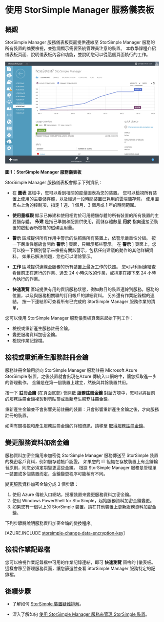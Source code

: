 <properties 
   pageTitle="StorSimple Manager 服務儀表板 | Microsoft Azure"
   description="描述 StorSimple Manager 服務儀表板，以及如何使用它來監視 StorSimple 解決方案的健全狀況。"
   services="storsimple"
   documentationCenter=""
   authors="SharS"
   manager="carolz"
   editor="" />
<tags 
   ms.service="storsimple"
   ms.devlang="na"
   ms.topic="article"
   ms.tgt_pltfrm="na"
   ms.workload="na"
   ms.date="12/02/2015"
   ms.author="v-sharos" />

# 使用 StorSimple Manager 服務儀表板

## 概觀

StorSimple Manager 服務儀表板頁面提供連線至 StorSimple Manager 服務的所有裝置的摘要檢視，並強調顯示需要系統管理員注意的裝置。 本教學課程介紹儀表板頁面、說明儀表板內容和功能，並說明您可以從這個頁面執行的工作。

![服務儀表板](./media/storsimple-service-dashboard/HCS_ServiceDashboard.png)

**圖 1：StorSimple Manager 服務儀表板**

StorSimple Manager 服務儀表板會顯示下列資訊：

- 在 **圖表** 區域中，您可以看到相關的度量圖表為您的裝置。 您可以檢視所有裝置上使用的主要儲存體，以及經過一段時間裝置已耗用的雲端儲存體。 使用圖表右上角的控制項，指定 1 週、1 個月、3 個月或 1 年的時間範圍。

-  **使用量概觀** 顯示已佈建和使用相對於可用總儲存體的所有裝置的所有裝置的主要儲存體。 **佈建** 是指已準備和配置供使用，而儲存體數量 **用於** 指向連接至裝置的啟動器所檢視的磁碟區用量。

-  **警示** 區域提供所有作用中警示的快照集所有裝置上，依警示嚴重性分組。 按一下嚴重性層級會開啟 **警示** ] 頁面，只顯示那些警示。 在 **警示** ] 頁面上，您可以按一下個別警示來檢視有關該警示，包括任何建議的動作的其他詳細資料。 如果已解決問題，您也可以清除警示。

-  **工作** 區域提供連線至服務的所有裝置上最近工作的快照。 您可以利用連結查看目前正在進行的作業、過去 24 小時失敗的作業，或排定在接下來 24 小時內執行的作業。 

-  **快速瀏覽** 區域提供有用的資訊服務狀態，例如數目的裝置連線到服務，服務的位置，以及與服務相關聯的訂用帳戶的詳細資料。 另外還有作業記錄檔的連結。 按一下連結即可查看所有已完成的 StorSimple Manager 服務作業的清單。

您可以使用 StorSimple Manager 服務儀表板頁面來起始下列工作：

- 檢視或重新產生服務註冊金鑰。
- 變更服務資料加密金鑰。
- 檢視作業記錄檔。

## 檢視或重新產生服務註冊金鑰

服務註冊金鑰用於向 StorSimple Manager 服務註冊 Microsoft Azure StorSimple 裝置，之後裝置就會出現在Azure 傳統入口網站中，讓您採取進一步的管理動作。 金鑰是在第一個裝置上建立，然後與其餘裝置共用。 

按一下 **註冊金鑰** (在頁面底部) 會開啟 **服務註冊金鑰** 對話方塊中，您可以將目前的服務註冊金鑰複製到剪貼簿或重新產生服務註冊金鑰。

重新產生金鑰並不會影響先前註冊的裝置：只會影響重新產生金鑰之後，才向服務註冊的裝置。

如需有關檢視和產生服務註冊金鑰的詳細資訊，請移至 [取得服務註冊金鑰](storsimple-manage-service.md#get-the-service-registration-key)。

## 變更服務資料加密金鑰

服務資料加密金鑰用來加密從 StorSimple Manager 服務傳送至 StorSimple 裝置的機密客戶資料，例如儲存體帳戶認證。 如果您的 IT 組織在存放裝置上有金鑰輪替原則，則您必須定期變更這些金鑰。 根據 StorSimple Manager 服務是管理單一裝置或多個裝置而定，金鑰變更程序可能稍有不同。

變更服務資料加密金鑰分成 3 個步驟：

1. 使用 Azure 傳統入口網站，授權裝置來變更服務資料加密金鑰。
2. 使用 Windows PowerShell for StorSimple，起始服務資料加密金鑰變更。
3. 如果您有一個以上的 StorSimple 裝置，請在其他裝置上更新服務資料加密金鑰。

下列步驟將說明服務資料加密金鑰的變換程序。

[AZURE.INCLUDE [storsimple-change-data-encryption-key](../../includes/storsimple-change-data-encryption-key.md)]


## 檢視作業記錄檔

您可以檢視作業記錄檔中可用的作業記錄連結，即可 **快速瀏覽** 窗格的 [儀表板。 這樣會移至管理服務頁面，讓您篩選並查看 StorSimple Manager 服務特定的記錄檔。

## 後續步驟

- 了解如何 [StorSimple 裝置疑難排解](storsimple-troubleshoot-operational-device.md)。

- 深入了解如何 [使用 StorSimple Manager 服務來管理 StorSimple 裝置](storsimple-manager-service-administration.md)。
